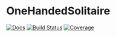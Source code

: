 # OneHandedSolitaire

[![Docs](https://img.shields.io/badge/docs-dev-blue.svg)](https://Boxylmer.github.io/OneHandedSolitaire.jl/dev/)
[![Build Status](https://github.com/Boxylmer/OneHandedSolitaire.jl/actions/workflows/CI.yml/badge.svg?branch=master)](https://github.com/Boxylmer/OneHandedSolitaire.jl/actions/workflows/CI.yml?query=branch%3Amain)
[![Coverage](https://codecov.io/gh/Boxylmer/OneHandedSolitaire.jl/branch/master/graph/badge.svg)](https://codecov.io/gh/Boxylmer/OneHandedSolitaire.jl)

